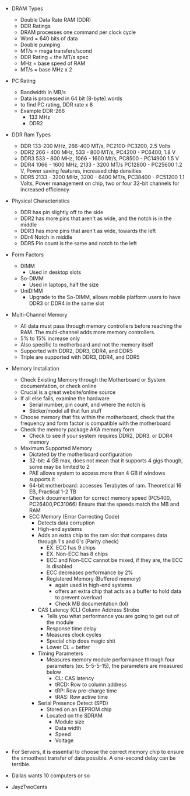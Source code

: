 
- DRAM Types
	- Double Data Rate RAM (DDR)
	- DDR Ratings 
	- DRAM processes one command per clock cycle 
	- Word = 640 bits of data
	- Double pumping
	- MT/s = mega transfers/scond
	- DDR Rating = the MT/s spec
	- MHz = base speed of RAM
	- MT/s = base MHz x 2 

- PC Rating
	- Bandwidth in MB/s 
	- Data is processed in 64 bit (8-byte) words
	- to find PC rating, DDR rate x 8
	- Example DDR-266
		- 133 MHz
		- DDR2 

- DDR Ram Types
	- DDR 133-200 MHz, 266-400 MT/s, PC2100-PC3200, 2.5 Volts
	- DDR2 266 - 400 MHz, 533 - 800 MT/s, PC4200 - PC6400, 1.8 V
	- DDR3 533 - 800 MHz, 1066 - 1600 Mt/s, PC8500 - PC14900 1.5 V
	- DDR4 1066 - 1600 MHz, 2133 - 3200 MT/s PC12800 - PC25600 1.2 V, Power saving features, increased chip densities 
	- DDR5 2133 - 3200 MHz, 3200 - 6400 MT/s, PC38400 - PC51200 1.1 Volts, Power management on chip, two or four 32-bit channels for increased efficiency 

- Physical Characteristics
	- DDR has pin slightly off to the side
	- DDR2 has more pins that aren't as wide, and the notch is in the middle
	- DDR3 has more pins that aren't as wide, towards the left
	- DDr4 Notch in middle 
	- DDR5 Pin count is the same and notch to the left 

- Form Factors
	- DIMM
		- Used in desktop slots
	- So-DIMM
		- Used in laptops, half the size
	- UniDIMM
		- Upgrade to the So-DIMM, allows mobile platform users to have DDR3 or DDR4 in the same slot 

- Multi-Channel Memory
	- All data must pass through memory controllers before reaching the RAM. The multi-channel adds more memory controllers. 
	- 5% to 15% increase only
	- Also specific to motherboard and not the memory itself
	- Supported with DDR2, DDR3, DDR4, and DDR5
	- Triple are supported with DDR3, DDR4, and DDR5 

- Memory Installation 
	- Check Existing Memory through the Motherboard or System documentation, or check online
	- Crucial is a great website/online source
	- If all else fails, examine the hardware
		- Serial number, pin count, and where the notch is
		- Sticker/model all that fun stuff
	- Choose memory that fits within the motherboard, check that the frequency and form factor is compatible with the motherboard
	- Check the memory package AKA memory form
		- Check to see if your system requires DDR2, DDR3. or DDR4 memory
	- Maximum Supported Memory
		- Dictated by the motherboard configuration
		- 32-bit: 4 GB max, does not mean that it supports 4 gigs though, some may be limited to 2
		- PAE allows system to access more than 4 GB if windows supports it 
		- 64-bit motherboard: accesses Terabytes of ram. Theoretical 16 EB, Practical 1-2 TB 
		- Check documentation for correct memory speed (PC5400, PC26400,PC31066) Ensure that the speeds match the MB and RAM
		- ECC Memory (Error Correcting Code)
			- Detects data corruption 
			- High-end systems 
			- Adds an extra chip to the ram slot that compares data through 1's and 0's (Parity check)
				- EX. ECC has 9 chips
				- EX. Non-ECC has 8 chips
				- ECC and Non-ECC cannot be mixed, if they are, the ECC is disabled
				- ECC decreases performance by 2%
				- Registered Memory (Buffered memory)
					- again used in high-end systems
					- offers an extra chip that acts as a buffer to hold data to prevent overload
					- Check MB documentation (lol)
			- CAS Latency (CL) Column Address Strobe
				- Tells you what performance you are going to get out of the module
				- Response time delay
				- Measures clock cycles
				- Special chip does magic shit
				- Lower CL = better
			- Timing Parameters
				- Measures memory module performance through four parameters (ex. 5-5-5-15), the parameters are measured below 
					- CL: CAS latency
					- tRCD: Row to column address
					- tRP: Row pre-charge time
					- tRAS: Row active time 
			- Serial Presence Detect (SPD)
				- Stored on an EEPROM chip
				- Located on the SDRAM 
					- Module size
					- Data width
					- Speed
					- Voltage 

- For Servers, it is essential to choose the correct memory chip to ensure the smoothest transfer of data possible. A one-second delay can be terrible.

- Dallas wants 10 computers or so 

- JayzTwoCents 
